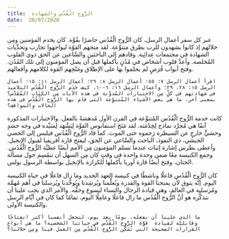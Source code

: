 ```yaml
---
title:  الرُّوح الْقُدُس والشهادة
date:  28/07/2020
---
```


عبر كل سفر أعمال الرسل، كان الرُّوح الْقُدُس حاضرًا بقُوَّة. كان يخدم المؤمنين ومِن خلالهم إذ كانوا يشهدون للرب بطرق متنوِّعة. لقد منحهم القوّة ليواجهوا تجارب وتحدِّيات الشهادة في مجتمعات عِدائِية. وقادهم إلى الباحثين والسَّاعين عن الحق ذوي القلوب المُخلصة. وأعدَّ قلوب أشخاص في مُدُنٍ بأكملها قبل أن يصل المؤمنون إلى تلك المُدُن. وفتح أبواب فُرَصٍ لم يحلموا بها على الإطلاق ومَنْحِهم القوة لكلامهم وأفعالهم.

`اقرأ أعمال الرسل ٧: ٥٥؛ أعمال الرسل ٨: ٢٩؛ أعمال الرسل ١١: ١٥؛ أعمال الرسل ١٥: ٢٨، ٢٩؛ وأعمال الرسل ١٦: ٦-١٠. كيف خَدَم الرُّوح الْقُدُس التلاميذ في شهادتهم في كلٍّ مِن الاختبارات المُدوَّنة في هذه الآيات مِن الكِتَاب المُقَدَّس؟ بمعنى آخر، ما هي بعض الأشياء المُتنوِّعة التي قام بها الرُّوح الْقُدُس في هذه الحالات والمواقف؟`

كانت خدمة الرُّوح الْقُدُس المُتنوِّعة في القرن الأول مُدهشةً بالفعل. والاختبارات المذكورة آنفًا هي مُجرَّد نماذج لِخِدْمَته. لقد مَنَحَ استفانوس القوَّة لِيَشْهَد لِسَيِّده في وجه حشدٍ وحشيٍّ خارجٍ عن السيطرة رَجموه حتى الموت. كما قاد الرُّوح الْقُدُس فيلبس إلى الخصي الحبشي، ذي النفوذ، الباحث والسَّاعي عن الحق، ليفتح قارة أفريقيا لقبول الإنجيل. وأعطى بطرس إشارة إثبات عندما تسلم المؤمنون مِن الأمم أيضًا عطيَّة الرُّوح الْقُدُس. وجمع الكنيسة معًا ضمن وحدة واحدة في وقتٍ كان مِن السهل أن تنقَسِم حول مسألة الختان، وفتح أيضًا قارة أوربا بأكملها للكرازة بالإنجيل بواسطة الرسول بولس.

كان الرُّوح الْقُدُس فاعلًا وناشطًا في كنيسة العهد الجديد وما زال فاعلًا في حياة الكنيسة اليوم. إنَّه يتوق لأن يمنحنا القوة والقدرة ويُعلِّمنا ويُرشِدنا ويُوحِّدنا ويُرسلنا في أهم مُهمَّة ومُرسلية في العالم، وهي قيادة الرجال والنساء ليسوع وحقِّه. والأمر الذي يجب علينا أن نتذكَّره هو أنَّ الرُّوح الْقُدُس ما زال فاعلًا وعامِلًا اليوم، تمامًا كما كان في أيَّام الرسل والكنيسة الأولى.

`ما الذي علينا أن نفعله، يومًا بعد يوم، لنجعل أنفسنا أكثر انفتاحًا وقابليَّة لقيادة  قوَّة الرُّوح الْقُدُس في حياتنا الشخصية؟ ما هي أنواع القرارات الصحيحة التي تُمَكِّن الرُّوح الْقُدُس مِن العمل فينا ومِن خلالنا؟`